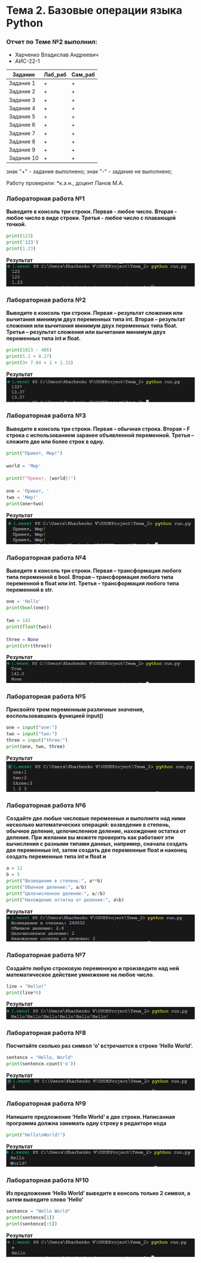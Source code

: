 # Тема 2. Базовые операции языка Python

### Отчет по Теме №2 выполнил:

* Харченко Владислав Андреевич
* АИС-22-1

|Задание|Лаб_раб|Сам_раб|
|---------|----|----|
|Задание 1|+|+|
|Задание 2|+|+|
|Задание 3|+|+|
|Задание 4|+|+|
|Задание 5|+|+|
|Задание 6|+|+|
|Задание 7|+|+|
|Задание 8|+|+|
|Задание 9|+|+|
|Задание 10|+|+|

знак "+" - задание выполнено; знак "-" - задание не выполнено;

Работу проверили:
*к.э.н., доцент Панов М.А.

### Лабораторная работа №1
**Выведите в консоль три строки. Первая - любое число. Вторая - любое число в виде строки. Третья - любое число с плавающей точкой.**

```python
print(123)
print('123')
print(1.23)
```

**Результат**
![Изображение](https://github.com/Wottajotta/Software_engineering/blob/Тема_2/pic/Lab2_1.png "2.1")

### Лабораторная работа №2
**Выведите в консоль три строки. Первая – результат сложения или вычитания минимум двух переменных типа int. Вторая – результат сложения или вычитания минимум двух переменных типа float. Третья – результат сложения или вычитания минимум двух переменных типа int и float.**

```python
print(1823 - 486)
print(5.1 + 8.27)
print(3+ 7.04 + 1 + 2.33)
```

**Результат**
![Изображение](https://github.com/Wottajotta/Software_engineering/blob/Тема_2/pic/Lab2_2.png "2.2")

### Лабораторная работа №3
**Выведите в консоль три строки. Первая – обычная строка. Вторая – F строка с использованием заранее объявленной переменной. Третья – сложите две или более строк в одну.**

```python
print("Привет, Мир!")

world = 'Мир'

print(f"Привет, {world}!")

one = 'Привет, '
two = 'Мир!'
print(one+two)
```

**Результат**
![Изображение](https://github.com/Wottajotta/Software_engineering/blob/Тема_2/pic/Lab2_3.png "2.3")

### Лабораторная работа №4
**Выведите в консоль три строки. Первая – трансформация любого типа переменной в bool. Вторая – трансформация любого типа переменной в float или int. Третья – трансформация любого типа переменной в str.**

```python
one = 'Hello'
print(bool(one))

two = 142
print(float(two))

three = None
print(str(three))
```


**Результат**
![Изображение](https://github.com/Wottajotta/Software_engineering/blob/Тема_2/pic/Lab2_4.png "2.4")

### Лабораторная работа №5
**Присвойте трем переменным различные значения, воспользовавшись функцией input()**

```python
one = input("one:")
two = input("two:")
three = input("three:")
print(one, two, three)
```

**Результат**
![Изображение](https://github.com/Wottajotta/Software_engineering/blob/Тема_2/pic/Lab2_5.png "2.5")

### Лабораторная работа №6
**Создайте две любые числовые переменные и выполните над ними несколько математических операций: возведение в степень, обычное деление, целочисленное деление, нахождение остатка от деления. При желании вы можете проверить как работают эти вычисления с разными типами данных, например, сначала создать две переменные int, затем создать две переменные float и наконец создать переменные типа int и float и**

```python
a = 12
b = 5
print("Возведение в степень:", a**b)
print("Обычное деление:", a/b)
print("Целочисленное деление:", a//b)
print("Нахождение остатка от деления:", a%b)
```

**Результат**
![Изображение](https://github.com/Wottajotta/Software_engineering/blob/Тема_2/pic/Lab2_6.png "2.6 - 1")

### Лабораторная работа №7
**Создайте любую строковую переменную и произведите над ней математическое действие умножение на любое число.**

```python
line = "Hello!"
print(line*6)
```

**Результат**
![Изображение](https://github.com/Wottajotta/Software_engineering/blob/Тема_2/pic/Lab2_7.png "2.7")

### Лабораторная работа №8
**Посчитайте сколько раз символ ‘o’ встречается в строке ‘Hello World’.**

```python
sentence = "Hello, World"
print(sentence.count('o'))
```

**Результат**
![Изображение](https://github.com/Wottajotta/Software_engineering/blob/Тема_2/pic/Lab2_8.png "2.8")

### Лабораторная работа №9
**Напишите предложение ‘Hello World’ в две строки. Написанная программа должна занимать одну строку в редакторе кода**

```python
print("Hello\nWorld!")
```

**Результат**
![Изображение](https://github.com/Wottajotta/Software_engineering/blob/Тема_2/pic/Lab2_9.png "2.9 - 1")


### Лабораторная работа №10
**Из предложения ‘Hello World’ выведите в консоль только 2 символ, а затем выведите слово ‘Hello’**

```python
sentence = "Hello World"
print(sentence[1])
print(sentence[:5])
```

**Результат**
![Изображение](https://github.com/Wottajotta/Software_engineering/blob/Тема_2/pic/Lab2_10.png "2.10")

